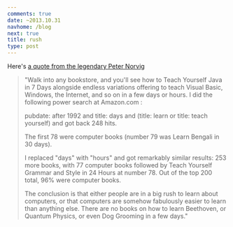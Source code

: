 ```yaml
---
comments: true
date: ~2013.10.31
navhome: /blog
next: true
title: rush
type: post
---
```


Here's [a quote from the legendary Peter Norvig](http://www.norvig.com/21-days.html)

> "Walk into any bookstore, and you'll see how to Teach Yourself Java in 7
> Days alongside endless variations offering to teach Visual Basic,
> Windows, the Internet, and so on in a few days or hours.  I did the
> following power search at Amazon.com :
>
>  pubdate: after 1992 and title: days and (title: learn or title: teach yourself)
>  and got back 248 hits.  
>
>  The first 78 were computer books (number 79 was Learn Bengali in 30 days).  
>
>  I replaced "days" with "hours" and got remarkably similar results: 253
>  more books, with 77 computer books followed by Teach Yourself Grammar
>  and Style in 24 Hours at number 78. Out of the top 200 total, 96% were
>  computer books.
>
>  The conclusion is that either people are in a big rush to learn about
>  computers, or that computers are somehow fabulously easier to learn
>  than anything else.  There are no books on how to learn Beethoven, or
>  Quantum Physics, or even Dog Grooming in a few days."
